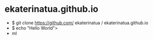 # ekaterinatua.github.io
 - $ git clone https://github.com/ ekaterinatua  / ekaterinatua.github.io 
- $  echo "Hello World"> 
- ml
